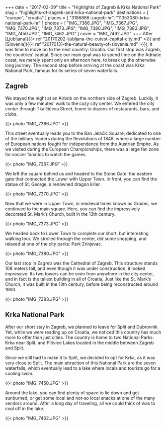 +++
date   = "2017-02-09"
title  = "Highlights of Zagreb & Krka National Park"
slug   = "highlights-of-zagreb-and-krka-national-park"
destinations = [ "europe", "croatia" ]
places = [ "3186886-zagreb-hr", "11353080-krka-national-park-hr" ]
photos = [
  "IMG_7366.JPG", "IMG_7367.JPG", "IMG_7370.JPG", "IMG_7373.JPG", "IMG_7380.JPG",
  "IMG_7383.JPG", "IMG_7450.JPG", "IMG_7462.JPG"
]
cover = "IMG_7462.JPG"
+++
After [Ljubljana]({{< ref "20170202-ljubljana-the-cutest-capital-city.md" >}}) and [Slovenia]({{< ref "20170131-the-natural-beauty-of-slovenia.md" >}}), it was time to move on to the next country: Croatia. Our first stop was Zagreb, the countries’ capital. Since our main goal was to spend time on the Adriatic coast, we merely spent only an afternoon here, to break up the otherwise long journey. The second stop before arriving at the coast was Krka National Park, famous for its series of seven waterfalls.

<!--more-->
## Zagreb
We stayed the night at an Airbnb on the northern side of Zagreb. Luckily, it was only a few minutes’ walk to the cozy city center. We entered the city center through Tkalčićeva Street, home to dozens of restaurants, bars, and clubs.

{{< photo "IMG_7366.JPG" >}}

This street eventually leads you to the Ban Jelačić Square, dedicated to one of the military leaders during the Revolutions of 1848, where a large number of European nations fought for independence from the Austrian Empire. As we visited during the European Championships, there was a large fan zone for soccer fanatics to watch the games.

{{< photo "IMG_7367.JPG" >}}

We left the square behind us and headed to the Stone Gate: the eastern gate that connected the Lower with Upper Town. In front, you can find the statue of St. George, a renowned dragon killer.

{{< photo "IMG_7370.JPG" >}}

Now that we were in Upper Town, in medieval times known as Gradec, we continued to the main square. Here, you can find the impressively decorated St. Mark’s Church, built in the 13th century.

{{< photo "IMG_7373.JPG" >}}

We headed back to Lower Town to complete our short, but interesting walking tour. We strolled through the center, did some shopping, and relaxed at one of the city parks: Park Zrinjevac.

{{< photo "IMG_7380.JPG" >}}

Our last stop in Zagreb was the Cathedral of Zagreb. This structure stands 108 meters tall, and even though it was under construction, it looked impressive. Its two towers can be seen from anywhere in the city center, and in fact is the tallest building in all of Croatia. Just like the St. Mark’s Church, it was built in the 13th century, before being reconstructed around 1900.

{{< photo "IMG_7383.JPG" >}}

## Krka National Park
After our short stay in Zagreb, we planned to leave for Split and Dubrovnik. Yet, while we were reading up on Croatia, we noticed this country has much more to offer than just cities. The country is home to two National Parks: Krka near Split, and Plitvice Lakes located in the middle between Zagreb and Split.

Since we still had to make it to Split, we decided to opt for Krka, as it was very close to Split. The main attraction of this National Park are the seven waterfalls, which eventually lead to a lake where locals and tourists go for a cooling swim.

{{< photo "IMG_7450.JPG" >}}

Around the lake, you can find plenty of space to lie down and get sunburned, or get some local and not-so local snacks at one of the many vendors around. After a long day of traveling, all we could think of was to cool off in the lake.

{{< photo "IMG_7462.JPG" >}}